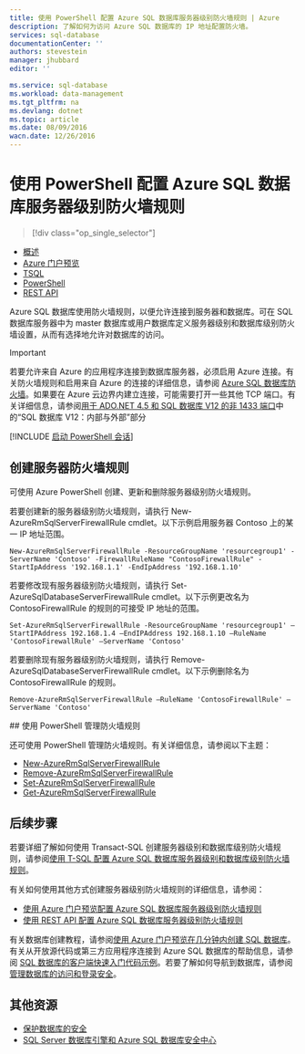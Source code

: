 ```yaml
---
title: 使用 PowerShell 配置 Azure SQL 数据库服务器级别防火墙规则 | Azure
description: 了解如何为访问 Azure SQL 数据库的 IP 地址配置防火墙。
services: sql-database
documentationCenter: ''
authors: stevestein
manager: jhubbard
editor: ''

ms.service: sql-database
ms.workload: data-management
ms.tgt_pltfrm: na
ms.devlang: dotnet
ms.topic: article
ms.date: 08/09/2016
wacn.date: 12/26/2016
---
```


# 使用 PowerShell 配置 Azure SQL 数据库服务器级别防火墙规则

> [!div class="op_single_selector"]
- [概述](./sql-database-firewall-configure.md)
- [Azure 门户预览](./sql-database-configure-firewall-settings.md)
- [TSQL](./sql-database-configure-firewall-settings-tsql.md)
- [PowerShell](./sql-database-configure-firewall-settings-powershell.md)
- [REST API](./sql-database-configure-firewall-settings-rest.md)

Azure SQL 数据库使用防火墙规则，以便允许连接到服务器和数据库。可在 SQL 数据库服务器中为 master 数据库或用户数据库定义服务器级别和数据库级别防火墙设置，从而有选择地允许对数据库的访问。

> [!IMPORTANT]
> 若要允许来自 Azure 的应用程序连接到数据库服务器，必须启用 Azure 连接。有关防火墙规则和启用来自 Azure 的连接的详细信息，请参阅 [Azure SQL 数据库防火墙](./sql-database-firewall-configure.md)。如果要在 Azure 云边界内建立连接，可能需要打开一些其他 TCP 端口。有关详细信息，请参阅[用于 ADO.NET 4.5 和 SQL 数据库 V12 的非 1433 端口](./sql-database-develop-direct-route-ports-adonet-v12.md)中的“SQL 数据库 V12：内部与外部”部分

[!INCLUDE [启动 PowerShell 会话](../../includes/sql-database-powershell.md)]

## 创建服务器防火墙规则

可使用 Azure PowerShell 创建、更新和删除服务器级别防火墙规则。

若要创建新的服务器级别防火墙规则，请执行 New-AzureRmSqlServerFirewallRule cmdlet。以下示例启用服务器 Contoso 上的某一 IP 地址范围。

```
New-AzureRmSqlServerFirewallRule -ResourceGroupName 'resourcegroup1' -ServerName 'Contoso' -FirewallRuleName "ContosoFirewallRule" -StartIpAddress '192.168.1.1' -EndIpAddress '192.168.1.10'		
```

若要修改现有服务器级别防火墙规则，请执行 Set-AzureSqlDatabaseServerFirewallRule cmdlet。以下示例更改名为 ContosoFirewallRule 的规则的可接受 IP 地址的范围。

```
Set-AzureRmSqlServerFirewallRule -ResourceGroupName 'resourcegroup1' –StartIPAddress 192.168.1.4 –EndIPAddress 192.168.1.10 –RuleName 'ContosoFirewallRule' –ServerName 'Contoso'
```

若要删除现有服务器级别防火墙规则，请执行 Remove-AzureSqlDatabaseServerFirewallRule cmdlet。以下示例删除名为 ContosoFirewallRule 的规则。

```
Remove-AzureRmSqlServerFirewallRule –RuleName 'ContosoFirewallRule' –ServerName 'Contoso'
```

##<a name="manage-firewall-rules-using-powershell"></a> 使用 PowerShell 管理防火墙规则

还可使用 PowerShell 管理防火墙规则。有关详细信息，请参阅以下主题：

* [New-AzureRmSqlServerFirewallRule](https://msdn.microsoft.com/zh-cn/library/mt603860.aspx)
* [Remove-AzureRmSqlServerFirewallRule](https://msdn.microsoft.com/zh-cn/library/mt603588.aspx)
* [Set-AzureRmSqlServerFirewallRule](https://msdn.microsoft.com/zh-cn/library/mt603789.aspx)
* [Get-AzureRmSqlServerFirewallRule](https://msdn.microsoft.com/zh-cn/library/mt603586.aspx)

## 后续步骤

若要详细了解如何使用 Transact-SQL 创建服务器级别和数据库级别防火墙规则，请参阅[使用 T-SQL 配置 Azure SQL 数据库服务器级别和数据库级别防火墙规则](./sql-database-configure-firewall-settings-tsql.md)。

有关如何使用其他方式创建服务器级别防火墙规则的详细信息，请参阅：

- [使用 Azure 门户预览配置 Azure SQL 数据库服务器级别防火墙规则](./sql-database-configure-firewall-settings.md)
- [使用 REST API 配置 Azure SQL 数据库服务器级别防火墙规则](./sql-database-configure-firewall-settings-rest.md)

有关数据库创建教程，请参阅[使用 Azure 门户预览在几分钟内创建 SQL 数据库](./sql-database-get-started.md)。有关从开放源代码或第三方应用程序连接到 Azure SQL 数据库的帮助信息，请参阅 [SQL 数据库的客户端快速入门代码示例](https://msdn.microsoft.com/zh-cn/library/azure/ee336282.aspx)。若要了解如何导航到数据库，请参阅[管理数据库的访问和登录安全](./sql-database-manage-logins.md)。

## 其他资源

- [保护数据库的安全](./sql-database-security.md)
- [SQL Server 数据库引擎和 Azure SQL 数据库安全中心](https://msdn.microsoft.com/zh-cn/library/bb510589)

<!--Image references-->
[1]: ./media/sql-database-configure-firewall-settings/AzurePortalBrowseForFirewall.png
[2]: ./media/sql-database-configure-firewall-settings/AzurePortalFirewallSettings.png
<!--anchors-->

<!---HONumber=Mooncake_Quality_Review_1215_2016-->